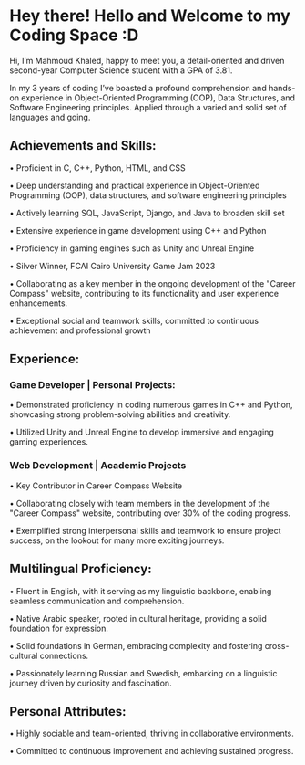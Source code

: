 # Hey there! Hello and Welcome to my Coding Space :D

Hi, I’m Mahmoud Khaled, happy to meet you, a detail-oriented and driven second-year Computer Science student with a GPA of 3.81.

In my 3 years of coding I’ve boasted a profound comprehension and hands-on experience in Object-Oriented Programming (OOP), Data Structures, and Software Engineering principles. Applied through a varied and solid set of languages and going.

## Achievements and Skills:		
   •	Proficient in C, C++, Python, HTML, and CSS

•	Deep understanding and practical experience in Object-Oriented Programming (OOP), data structures, and software engineering principles

•	Actively learning SQL, JavaScript, Django, and Java to broaden skill set

•	Extensive experience in game development using C++ and Python

•	Proficiency in gaming engines such as Unity and Unreal Engine

•	Silver Winner, FCAI Cairo University Game Jam 2023

•	Collaborating as a key member in the ongoing development of the "Career Compass" website, contributing to its functionality and user experience enhancements.

•	Exceptional social and teamwork skills, committed to continuous achievement and professional growth

			
## Experience:			
### Game Developer | Personal Projects:	
•	Demonstrated proficiency in coding numerous games in C++ and Python, showcasing strong problem-solving abilities and creativity.

•	Utilized Unity and Unreal Engine to develop immersive and engaging gaming experiences.	

### Web Development | Academic Projects	
•	Key Contributor in Career Compass Website 

•	Collaborating closely with team members in the development of the "Career Compass" website, contributing over 30% of the coding progress.

•	Exemplified strong interpersonal skills and teamwork to ensure project success, on the lookout for many more exciting journeys.


## Multilingual Proficiency:			
•	Fluent in English, with it serving as my linguistic backbone, enabling seamless communication and comprehension.

•	Native Arabic speaker, rooted in cultural heritage, providing a solid foundation for expression.

•	Solid foundations in German, embracing complexity and fostering cross-cultural connections.

•	Passionately learning Russian and Swedish, embarking on a linguistic journey driven by curiosity and fascination.

	
## Personal Attributes:			
•	Highly sociable and team-oriented, thriving in collaborative environments.

•	Committed to continuous improvement and achieving sustained progress.	


